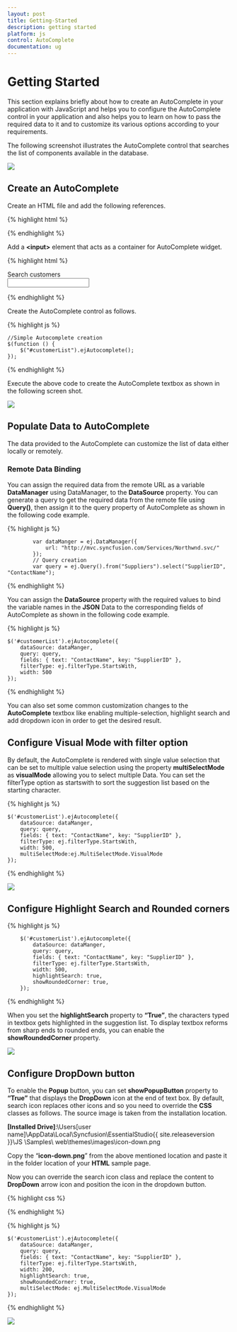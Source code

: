 ```yaml
---
layout: post
title: Getting-Started
description: getting started
platform: js
control: AutoComplete
documentation: ug
---
```


# Getting Started

This section explains briefly about how to create an AutoComplete in your application with JavaScript and helps you to configure the AutoComplete control in your application and also helps you to learn on how to pass the required data to it and to customize its various options according to your requirements. 

The following screenshot illustrates the AutoComplete control that searches the list of components available in the database. 

![]("/js/Autocomplete/Getting-Started_images/Getting-Started_img1.png")

## Create an AutoComplete

 Create an HTML file and add the following references.

{% highlight html %}

<html>
   <head>
      <meta name="viewport" content="width=device-width, initial-scale=1.0"  charset="utf-8"/>
      <!-- Style sheet for default theme (flat azure) -->
      <link href="http://cdn.syncfusion.com/{{ site.releaseversion }}/js/web/flat-azure/ej.web.all.min.css" rel="stylesheet" />
      <!--Scripts-->
      <script src="http://cdn.syncfusion.com/js/assets/external/jquery-1.10.2.min.js"></script>
      <script src="http://cdn.syncfusion.com/js/assets/external/jquery.easing.1.3.min.js"> </script>
      <script src="http://cdn.syncfusion.com/{{ site.releaseversion }}/js/web/ej.web.all.min.js"> </script></script>
      <!--Add custom scripts here -->
   </head>
   <body>
      <!-- Add autocomplete element here -->
   </body>
</html>

{% endhighlight %}



 Add a **&lt;input&gt;** element that acts as a container for AutoComplete widget.

{% highlight html %}

<div>Search customers</div>
<div class="control">
   <input type="text" id="customerList" />
</div>

{% endhighlight %}



 Create the AutoComplete control as follows.

{% highlight js %}

    //Simple Autocomplete creation
    $(function () {
        $("#customerList").ejAutocomplete();
    });

{% endhighlight %}



 Execute the above code to create the AutoComplete textbox as shown in the following screen shot.

![]("/js/Autocomplete/Getting-Started_images/Getting-Started_img2.png")

## Populate Data to AutoComplete

The data provided to the AutoComplete can customize the list of data either locally or remotely.  

### Remote Data Binding

You can assign the required data from the remote URL as a variable **DataManager** using DataManager, to the **DataSource** property. You can generate a query to get the required data from the remote file using **Query()**, then assign it to the query property of AutoComplete as shown in the following code example.

{% highlight js %}
  
            var dataManger = ej.DataManager({
                url: "http://mvc.syncfusion.com/Services/Northwnd.svc/"
            });
            // Query creation
            var query = ej.Query().from("Suppliers").select("SupplierID", "ContactName");

{% endhighlight %}

You can assign the **DataSource** property with the required values to bind the variable names in the **JSON** Data to the corresponding fields of AutoComplete as shown in the following code example. 

{% highlight js %}

    $('#customerList').ejAutocomplete({
        dataSource: dataManger,
        query: query,
        fields: { text: "ContactName", key: "SupplierID" },
        filterType: ej.filterType.StartsWith,
        width: 500
    });

{% endhighlight %}



You can also set some common customization changes to the **AutoComplete** textbox like enabling multiple-selection, highlight search and add dropdown icon in order to get the desired result. 

## Configure Visual Mode with filter option



By default, the AutoComplete is rendered with single value selection that can be set to multiple value selection using the property **multiSelectMode** as **visualMode** allowing you to select multiple Data. You can set the filterType option as startswith to sort the suggestion list based on the starting character.

{% highlight js %}

    $('#customerList').ejAutocomplete({
        dataSource: dataManger,
        query: query,
        fields: { text: "ContactName", key: "SupplierID" },
        filterType: ej.filterType.StartsWith,
        width: 500,
        multiSelectMode:ej.MultiSelectMode.VisualMode
    });

{% endhighlight %}



![]("/js/Autocomplete/Getting-Started_images/Getting-Started_img3.png")

## Configure Highlight Search and Rounded corners

{% highlight js %}

        $('#customerList').ejAutocomplete({
            dataSource: dataManger,
            query: query,
            fields: { text: "ContactName", key: "SupplierID" },
            filterType: ej.filterType.StartsWith,
            width: 500,
            highlightSearch: true,
            showRoundedCorner: true,
        });

{% endhighlight %}



When you set the **highlightSearch** property to **“True”**, the characters typed in textbox gets highlighted in the suggestion list. To display textbox reforms from sharp ends to rounded ends, you can enable the **showRoundedCorner** property.

![]("/js/Autocomplete/Getting-Started_images/Getting-Started_img4.png")

## Configure DropDown button

To enable the **Popup** button, you can set **showPopupButton** property to **“True”** that displays the **DropDown** icon at the end of text box. By default, search icon replaces other icons and so you need to override the **CSS** classes as follows. The source image is taken from the installation location.

**[Installed Drive]**:\Users\[user name]\AppData\Local\Syncfusion\EssentialStudio\{{ site.releaseversion }}\JS \Samples\ web\themes\images\icon-down.png 

Copy the “**icon-down.png**” from the above mentioned location and paste it in the folder location of your **HTML** sample page.

Now you can override the search icon class and replace the content to **DropDown** arrow icon and position the icon in the dropdown button.

{% highlight css %}

<style>
    .e-icon.e-search:before {
        content: url("common-images/icon-down.png") !important;
        margin: -3px 0 0 0 !important;
    }
</style>

{% endhighlight %}


{% highlight js %}

    $('#customerList').ejAutocomplete({
        dataSource: dataManger,
        query: query,
        fields: { text: "ContactName", key: "SupplierID" },
        filterType: ej.filterType.StartsWith,
        width: 200,
        highlightSearch: true,
        showRoundedCorner: true,
        multiSelectMode: ej.MultiSelectMode.VisualMode
    });

{% endhighlight %}



![]("/js/Autocomplete/Getting-Started_images/Getting-Started_img6.png")

